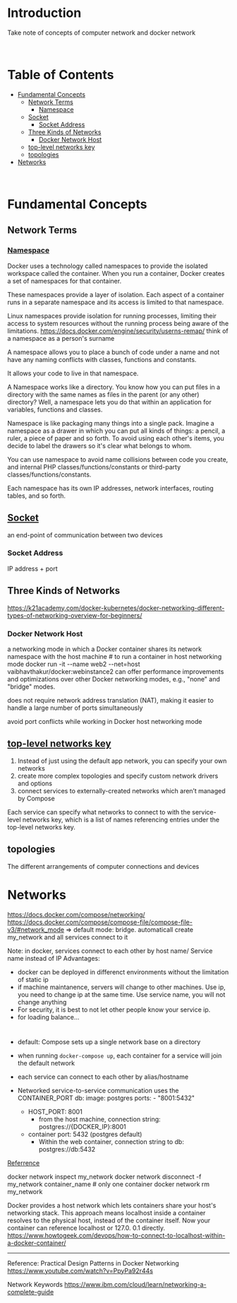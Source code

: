 <!-- omit in toc -->
# Introduction
Take note of concepts of computer network and docker network

<br />

<!-- omit in toc -->
# Table of Contents
- [Fundamental Concepts](#fundamental-concepts)
  - [Network Terms](#network-terms)
    - [Namespace](#namespace)
  - [Socket](#socket)
    - [Socket Address](#socket-address)
  - [Three Kinds of Networks](#three-kinds-of-networks)
    - [Docker Network Host](#docker-network-host)
  - [top-level networks key](#top-level-networks-key)
  - [topologies](#topologies)
- [Networks](#networks)

<br />


# Fundamental Concepts
## Network Terms
### [Namespace](https://www.youtube.com/watch?v=-YnMr1lj4Z8)





Docker uses a technology called namespaces to provide the isolated workspace called the container. When you run a container, Docker creates a set of namespaces for that container.

These namespaces provide a layer of isolation. Each aspect of a container runs in a separate namespace and its access is limited to that namespace.



Linux namespaces provide isolation for running processes, limiting their access to system resources without the running process being aware of the limitations.
https://docs.docker.com/engine/security/userns-remap/
think of a namespace as a person's surname

A namespace allows you to place a bunch of code under a name and not have any naming conflicts with classes, functions and constants.

It allows your code to live in that namespace.

A Namespace works like a directory. You know how you can put files in a directory with the same names as files in the parent (or any other) directory? Well, a namespace lets you do that within an application for variables, functions and classes.

Namespace is like packaging many things into a single pack. Imagine a namespace as a drawer in which you can put all kinds of things: a pencil, a ruler, a piece of paper and so forth. To avoid using each other's items, you decide to label the drawers so it's clear what belongs to whom.

You can use namespace to avoid name collisions between code you create, and internal PHP classes/functions/constants or third-party classes/functions/constants. 

Each namespace has its own IP addresses, network interfaces, routing tables, and so forth.



## [Socket](https://www.youtube.com/watch?v=-utm73RxNo4)
an end-point of communication between two devices
### Socket Address
IP address + port


## Three Kinds of Networks
https://k21academy.com/docker-kubernetes/docker-networking-different-types-of-networking-overview-for-beginners/

### Docker Network Host
a networking mode in which a Docker container shares its network namespace with the host machine
        # to run a container in host networking mode
        docker run -it --name web2 --net=host vaibhavthakur/docker:webinstance2
can offer performance improvements and optimizations over other Docker networking modes, e.g., "none" and "bridge" modes.

does not require network address translation (NAT), making it easier to handle a large number of ports simultaneously

avoid port conflicts while working in Docker host networking mode

## [top-level networks key](https://docs.docker.com/compose/compose-file/compose-file-v2/#network-configuration-reference)
1. Instead of just using the default app network, you can specify your own networks
2. create more complex topologies and specify custom network drivers and options
3. connect services to externally-created networks which aren’t managed by Compose


Each service can specify what networks to connect to with the service-level networks key, which is a list of names referencing entries under the top-level networks key.

## topologies
The different arrangements of computer connections and devices 





# Networks
https://docs.docker.com/compose/networking/
https://docs.docker.com/compose/compose-file/compose-file-v3/#network_mode
=> default mode: bridge. automaticall create my_network and all services connect to it

Note: in docker, services connect to each other by host name/ Service name instead of IP
Advantages:
* docker can be deployed in differenct environments without the limitation of static ip
* if machine maintanence, servers will change to other machines. Use ip, you need to change ip at the same time. Use service name, you will not change anything
* For security, it is best to not let other people know your service ip.
* for loading balance...

#
* default: Compose sets up a single network base on a directory
* when running ```docker-compose up```, each container for a service will join the default network
* each service can connect to each other by alias/hostname
* Networked service-to-service communication uses the CONTAINER_PORT
    db:
        image: postgres
        ports:
        - "8001:5432"

    * HOST_PORT: 8001
        * from the host machine, connection string: postgres://{DOCKER_IP}:8001
    * container port: 5432 (postgres default)
        * Within the web container, connection string to db: postgres://db:5432


[Referrence](https://www.itread01.com/article/1538012515.html)




docker network inspect my_network
docker network disconnect -f my_network container_name # only one container
docker network rm my_network




Docker provides a host network which lets containers share your host's networking stack. This approach means localhost inside a container resolves to the physical host, instead of the container itself. Now your container can reference localhost or 127.0. 0.1 directly.
https://www.howtogeek.com/devops/how-to-connect-to-localhost-within-a-docker-container/





-----
Reference:
Practical Design Patterns in Docker Networking
https://www.youtube.com/watch?v=PpyPa92r44s

Network Keywords
https://www.ibm.com/cloud/learn/networking-a-complete-guide